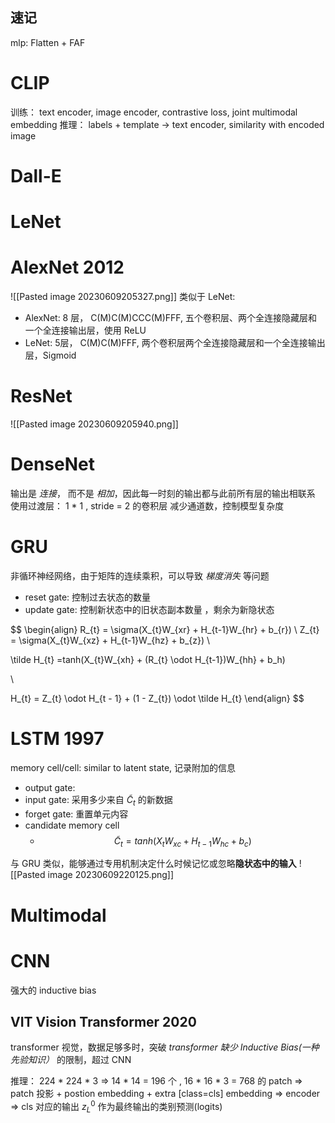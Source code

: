 ## 速记
mlp: Flatten + FAF



# CLIP
训练： text encoder, image encoder, contrastive loss, joint multimodal embedding
推理： labels + template -> text encoder, similarity with encoded image

# Dall-E


# LeNet
# AlexNet 2012
![[Pasted image 20230609205327.png]]
类似于 LeNet:
* AlexNet: 8 层， C(M)C(M)CCC(M)FFF, 五个卷积层、两个全连接隐藏层和一个全连接输出层，使用 ReLU
* LeNet: 5层， C(M)C(M)FFF, 两个卷积层两个全连接隐藏层和一个全连接输出层，Sigmoid
# ResNet
![[Pasted image 20230609205940.png]]
# DenseNet
输出是 *连接*， 而不是 *相加*，因此每一时刻的输出都与此前所有层的输出相联系
使用过渡层： 1 * 1 , stride = 2 的卷积层 减少通道数，控制模型复杂度

# GRU
非循环神经网络，由于矩阵的连续乘积，可以导致 *梯度消失* 等问题
* reset gate: 控制过去状态的数量
* update gate: 控制新状态中的旧状态副本数量 ，剩余为新隐状态

$$
\begin{align}
R_{t} = \sigma(X_{t}W_{xr} + H_{t-1}W_{hr} + b_{r})
\\
Z_{t} = \sigma(X_{t}W_{xz} + H_{t-1}W_{hz} + b_{z})
\\


\tilde H_{t} =tanh(X_{t}W_{xh} + (R_{t} \odot H_{t-1})W_{hh} + b_h)

\\

H_{t} = Z_{t} \odot H_{t - 1} + (1 - Z_{t}) \odot \tilde H_{t}
\end{align}
$$

# LSTM 1997
memory cell/cell: similar to latent state, 记录附加的信息
* output gate: 
* input gate: 采用多少来自 $\tilde C_{t}$ 的新数据
* forget gate: 重置单元内容
* candidate memory cell
	* $$ \tilde C_t = tanh(X_tW_{xc} + H_{t-1}W_{hc} + b_c) $$

与 GRU 类似，能够通过专用机制决定什么时候记忆或忽略**隐状态中的输入**
![[Pasted image 20230609220125.png]]


# Multimodal

# CNN
强大的 inductive bias

## VIT Vision Transformer 2020
transformer 视觉，数据足够多时，突破 *transformer 缺少 Inductive Bias(一种先验知识）* 的限制，超过 CNN

推理：
224 * 224 * 3 => 14 * 14  = 196 个 , 16 * 16 * 3 = 768 的 patch => patch 投影 + postion embedding + extra \[class=cls\] embedding => encoder =>  cls 对应的输出 $z^{0}_{L}$ 作为最终输出的类别预测(logits)